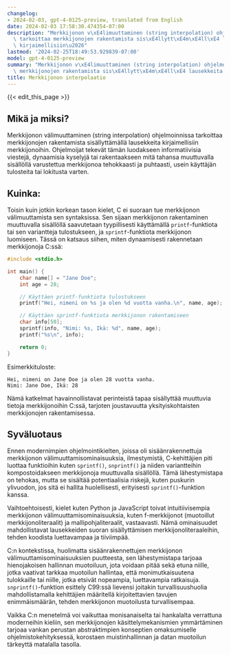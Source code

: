 ```yaml
---
changelog:
- 2024-02-03, gpt-4-0125-preview, translated from English
date: 2024-02-03 17:58:30.474354-07:00
description: "Merkkijonon v\xE4limuuttaminen (string interpolation) ohjelmoinnissa\
  \ tarkoittaa merkkijonojen rakentamista sis\xE4llytt\xE4m\xE4ll\xE4 lausekkeita\
  \ kirjaimellisiin\u2026"
lastmod: '2024-02-25T18:49:53.929839-07:00'
model: gpt-4-0125-preview
summary: "Merkkijonon v\xE4limuuttaminen (string interpolation) ohjelmoinnissa tarkoittaa\
  \ merkkijonojen rakentamista sis\xE4llytt\xE4m\xE4ll\xE4 lausekkeita kirjaimellisiin\u2026"
title: Merkkijonon interpolaatio
---
```


{{< edit_this_page >}}

## Mikä ja miksi?

Merkkijonon välimuuttaminen (string interpolation) ohjelmoinnissa tarkoittaa merkkijonojen rakentamista sisällyttämällä lausekkeita kirjaimellisiin merkkijonoihin. Ohjelmoijat tekevät tämän luodakseen informatiivisia viestejä, dynaamisia kyselyjä tai rakentaakseen mitä tahansa muuttuvalla sisällöllä varustettua merkkijonoa tehokkaasti ja puhtaasti, usein käyttäjän tulosteita tai lokitusta varten.

## Kuinka:

Toisin kuin jotkin korkean tason kielet, C ei suoraan tue merkkijonon välimuuttamista sen syntaksissa. Sen sijaan merkkijonon rakentaminen muuttuvalla sisällöllä saavutetaan tyypillisesti käyttämällä `printf`-funktiota tai sen variantteja tulostukseen, ja `sprintf`-funktiota merkkijonon luomiseen. Tässä on katsaus siihen, miten dynaamisesti rakennetaan merkkijonoja C:ssä:

```c
#include <stdio.h>

int main() {
    char name[] = "Jane Doe";
    int age = 28;

    // Käyttäen printf-funktiota tulostukseen
    printf("Hei, nimeni on %s ja olen %d vuotta vanha.\n", name, age);

    // Käyttäen sprintf-funktiota merkkijonon rakentamiseen
    char info[50];
    sprintf(info, "Nimi: %s, Ikä: %d", name, age);
    printf("%s\n", info);

    return 0;
}
```
Esimerkkituloste:
```
Hei, nimeni on Jane Doe ja olen 28 vuotta vanha.
Nimi: Jane Doe, Ikä: 28
```
Nämä katkelmat havainnollistavat perinteistä tapaa sisällyttää muuttuvia tietoja merkkijonoihin C:ssä, tarjoten joustavuutta yksityiskohtaisten merkkijonojen rakentamisessa.

## Syväluotaus

Ennen modernimpien ohjelmointikielten, joissa oli sisäänrakennettuja merkkijonon välimuuttamisominaisuuksia, ilmestymistä, C-kehittäjien piti luottaa funktioihin kuten `sprintf()`, `snprintf()` ja niiden variantteihin kompostoidakseen merkkijonoja muuttuvalla sisällöllä. Tämä lähestymistapa on tehokas, mutta se sisältää potentiaalisia riskejä, kuten puskurin ylivuodon, jos sitä ei hallita huolellisesti, erityisesti `sprintf()`-funktion kanssa.

Vaihtoehtoisesti, kielet kuten Python ja JavaScript toivat intuitiivisempia merkkijonon välimuuttamisominaisuuksia, kuten f-merkkijonot (muotoillut merkkijonoliteraalit) ja mallipohjaliteraalit, vastaavasti. Nämä ominaisuudet mahdollistavat lausekkeiden suoran sisällyttämisen merkkijonoliteraaleihin, tehden koodista luettavampaa ja tiiviimpää.

C:n kontekstissa, huolimatta sisäänrakennettujen merkkijonon välimuuttamisominaisuuksien puutteesta, sen lähestymistapa tarjoaa hienojakoisen hallinnan muotoiluun, jota voidaan pitää sekä etuna niille, jotka vaativat tarkkaa muotoilun hallintaa, että monimutkaisuutena tulokkaille tai niille, jotka etsivät nopeampia, luettavampia ratkaisuja. `snprintf()`-funktion esittely C99:ssä lievensi joitakin turvallisuushuolia mahdollistamalla kehittäjien määritellä kirjoitettavien tavujen enimmäismäärän, tehden merkkijonon muotoilusta turvallisempaa.

Vaikka C:n menetelmä voi vaikuttaa monisanaiselta tai hankalalta verrattuna moderneihin kieliin, sen merkkijonojen käsittelymekanismien ymmärtäminen tarjoaa vankan perustan abstraktimpien konseptien omaksumiselle ohjelmistokehityksessä, korostaen muistinhallinnan ja datan muotoilun tärkeyttä matalalla tasolla.
